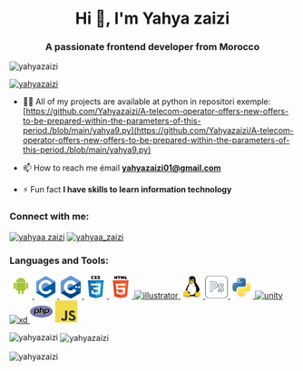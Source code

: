 <h1 align="center">Hi 👋, I'm Yahya zaizi</h1>
<h3 align="center">A passionate frontend developer from Morocco</h3>

<p align="left"> <img src="https://komarev.com/ghpvc/?username=yahyazaizi&label=Profile%20views&color=005454&style=flat"
        alt="yahyazaizi" /> </p>

<p align="left"> <a href="https://github.com/ryo-ma/github-profile-trophy"><img
            src="https://github-profile-trophy.vercel.app/?username=yahyazaizi" alt="yahyazaizi" /></a> </p>

- 👨‍💻 All of my projects are available at python in repositori exemple:
[https://github.com/Yahyazaizi/A-telecom-operator-offers-new-offers-to-be-prepared-within-the-parameters-of-this-period./blob/main/yahya9.py](https://github.com/Yahyazaizi/A-telecom-operator-offers-new-offers-to-be-prepared-within-the-parameters-of-this-period./blob/main/yahya9.py)

- 📫 How to reach me émail **yahyazaizi01@gmail.com**

- ⚡ Fun fact **I have skills to learn information technology**

<h3 align="left">Connect with me:</h3>
<p align="left">
    <a href="https://fb.com/yahyaa zaizi" target="blank"><img align="center"
            src="https://raw.githubusercontent.com/rahuldkjain/github-profile-readme-generator/master/src/images/icons/Social/facebook.svg"
            alt="yahyaa zaizi" height="30" width="40" /></a>
    <a href="https://instagram.com/yahyaa_zaizi" target="blank"><img align="center"
            src="https://raw.githubusercontent.com/rahuldkjain/github-profile-readme-generator/master/src/images/icons/Social/instagram.svg"
            alt="yahyaa_zaizi" height="30" width="40" /></a>
</p>

<h3 align="left">Languages and Tools:</h3>
<p align="left"> <a href="https://developer.android.com" target="_blank" rel="noreferrer"> <img
            src="https://raw.githubusercontent.com/devicons/devicon/master/icons/android/android-original-wordmark.svg"
            alt="android" width="40" height="40" /> </a> <a href="https://www.cprogramming.com/" target="_blank"
        rel="noreferrer"> <img src="https://raw.githubusercontent.com/devicons/devicon/master/icons/c/c-original.svg"
            alt="c" width="40" height="40" /> </a> <a href="https://www.w3schools.com/cpp/" target="_blank"
        rel="noreferrer"> <img
            src="https://raw.githubusercontent.com/devicons/devicon/master/icons/cplusplus/cplusplus-original.svg"
            alt="cplusplus" width="40" height="40" /> </a> <a href="https://www.w3schools.com/css/" target="_blank"
        rel="noreferrer"> <img
            src="https://raw.githubusercontent.com/devicons/devicon/master/icons/css3/css3-original-wordmark.svg"
            alt="css3" width="40" height="40" /> </a> <a href="https://www.w3.org/html/" target="_blank"
        rel="noreferrer"> <img
            src="https://raw.githubusercontent.com/devicons/devicon/master/icons/html5/html5-original-wordmark.svg"
            alt="html5" width="40" height="40" /> </a> <a href="https://www.adobe.com/in/products/illustrator.html"
        target="_blank" rel="noreferrer"> <img
            src="https://www.vectorlogo.zone/logos/adobe_illustrator/adobe_illustrator-icon.svg" alt="illustrator"
            width="40" height="40" /> </a> <a href="https://www.linux.org/" target="_blank" rel="noreferrer"> <img
            src="https://raw.githubusercontent.com/devicons/devicon/master/icons/linux/linux-original.svg" alt="linux"
            width="40" height="40" /> </a> <a href="https://www.photoshop.com/en" target="_blank" rel="noreferrer"> <img
            src="https://raw.githubusercontent.com/devicons/devicon/master/icons/photoshop/photoshop-line.svg"
            alt="photoshop" width="40" height="40" /> </a> <a href="https://www.python.org" target="_blank"
        rel="noreferrer"> <img
            src="https://raw.githubusercontent.com/devicons/devicon/master/icons/python/python-original.svg"
            alt="python" width="40" height="40" /> </a> <a href="https://unity.com/" target="_blank" rel="noreferrer">
        <img src="https://www.vectorlogo.zone/logos/unity3d/unity3d-icon.svg" alt="unity" width="40" height="40" /> </a>
    <a href="https://www.adobe.com/products/xd.html" target="_blank" rel="noreferrer"> <img
            src="https://cdn.worldvectorlogo.com/logos/adobe-xd.svg" alt="xd" width="40" height="40" /> </a>
            <img src="https://raw.githubusercontent.com/devicons/devicon/master/icons/php/php-original.svg" alt="PHP" width="40" height="40" /></a> <a href="https://www.w3schools.com/php/default.asp" target="_blank"
        rel="noreferrer"></a>
        <img
            src="https://raw.githubusercontent.com/devicons/devicon/master/icons/javascript/javascript-original.svg"
            alt="cplusplus" width="40" height="40" /> </a> <a href="https://www.w3schools.com/js/default.asp" target="_blank"
        rel="noreferrer"></a>
</p>

<p><img align="left"
        src="https://github-readme-stats.vercel.app/api/top-langs?username=yahyazaizi&show_icons=true&locale=en&layout=compact"
        alt="yahyazaizi" /></p>

<p>&nbsp;<img align="center"
        src="https://github-readme-stats.vercel.app/api?username=yahyazaizi&show_icons=true&locale=en"
        alt="yahyazaizi" /></p>

<p><img align="center" src="https://github-readme-streak-stats.herokuapp.com/?user=yahyazaizi&" alt="yahyazaizi" /></p>
